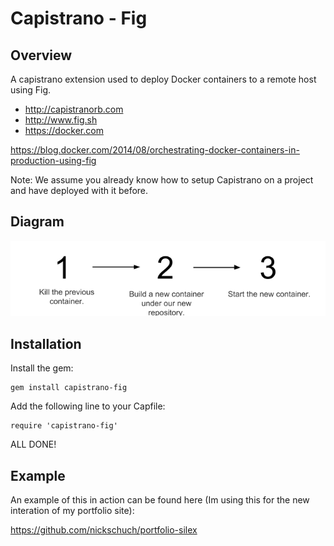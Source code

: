 Capistrano - Fig
================

## Overview

A capistrano extension used to deploy Docker containers to a remote host using Fig.

* http://capistranorb.com
* http://www.fig.sh
* https://docker.com

https://blog.docker.com/2014/08/orchestrating-docker-containers-in-production-using-fig

Note: We assume you already know how to setup Capistrano on a project and have deployed with it before.

## Diagram

![Flow](/docs/diagram.png "Flow")

## Installation

Install the gem:

```
gem install capistrano-fig
```

Add the following line to your Capfile:

```
require 'capistrano-fig'
```

ALL DONE!

## Example

An example of this in action can be found here (Im using this for the new interation of my portfolio site):

https://github.com/nickschuch/portfolio-silex
